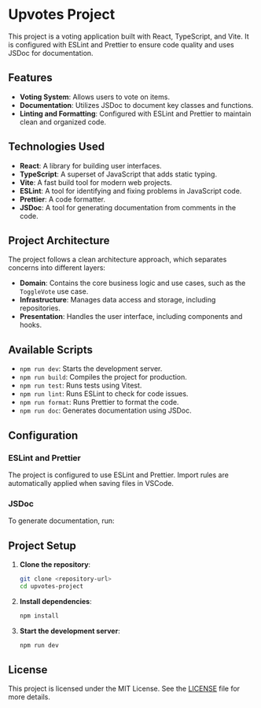 # Upvotes Project

This project is a voting application built with React, TypeScript, and Vite. It is configured with ESLint and Prettier to ensure code quality and uses JSDoc for documentation.

## Features

- **Voting System**: Allows users to vote on items.
- **Documentation**: Utilizes JSDoc to document key classes and functions.
- **Linting and Formatting**: Configured with ESLint and Prettier to maintain clean and organized code.

## Technologies Used

- **React**: A library for building user interfaces.
- **TypeScript**: A superset of JavaScript that adds static typing.
- **Vite**: A fast build tool for modern web projects.
- **ESLint**: A tool for identifying and fixing problems in JavaScript code.
- **Prettier**: A code formatter.
- **JSDoc**: A tool for generating documentation from comments in the code.

## Project Architecture

The project follows a clean architecture approach, which separates concerns into different layers:

- **Domain**: Contains the core business logic and use cases, such as the `ToggleVote` use case.
- **Infrastructure**: Manages data access and storage, including repositories.
- **Presentation**: Handles the user interface, including components and hooks.

## Available Scripts

- `npm run dev`: Starts the development server.
- `npm run build`: Compiles the project for production.
- `npm run test`: Runs tests using Vitest.
- `npm run lint`: Runs ESLint to check for code issues.
- `npm run format`: Runs Prettier to format the code.
- `npm run doc`: Generates documentation using JSDoc.

## Configuration

### ESLint and Prettier

The project is configured to use ESLint and Prettier. Import rules are automatically applied when saving files in VSCode.

### JSDoc

To generate documentation, run:

## Project Setup

1. **Clone the repository**:

   ```bash
   git clone <repository-url>
   cd upvotes-project
   ```

2. **Install dependencies**:

   ```bash
   npm install
   ```

3. **Start the development server**:
   ```bash
   npm run dev
   ```

## License

This project is licensed under the MIT License. See the [LICENSE](LICENSE) file for more details.
